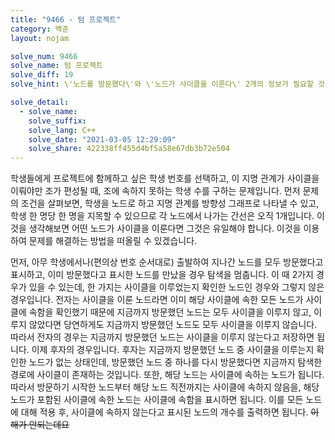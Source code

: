 ```yaml
---
title: "9466 - 텀 프로젝트"
category: 백준
layout: nojam

solve_num: 9466
solve_name: 텀 프로젝트
solve_diff: 19
solve_hint: \'노드를 방문했다\'와 \'노드가 사이클을 이룬다\' 2개의 정보가 필요할 것 같아요...!!

solve_detail:
  - solve_name:
    solve_suffix:
    solve_lang: C++
    solve_date: "2021-03-05 12:29:09"
    solve_share: 422338ff455d4bf5a58e67db3b72e504
---
```


학생들에게 프로젝트에 함께하고 싶은 학생 번호를 선택하고, 이 지명 관계가 사이클을 이뤄야만 조가 편성될 때, 조에 속하지 못하는 학생 수를 구하는 문제입니다. 먼저 문제의 조건을 살펴보면, 학생을 노드로 하고 지명 관계를 방향성 그래프로 나타낼 수 있고, 학생 한 명당 한 명을 지목할 수 있으므로 각 노드에서 나가는 간선은 오직 1개입니다. 이것을 생각해보면 어떤 노드가 사이클을 이룬다면 그것은 유일해야 합니다. 이것을 이용하여 문제를 해결하는 방법을 떠올릴 수 있겠습니다.

먼저, 아무 학생에서나(편의상 번호 순서대로) 출발하여 지나간 노드를 모두 방문했다고 표시하고, 이미 방문했다고 표시한 노드를 만났을 경우 탐색을 멈춥니다. 이 때 2가지 경우가 있을 수 있는데, 한 가지는 사이클을 이루었는지 확인한 노드인 경우와 그렇지 않은 경우입니다. 전자는 사이클을 이룬 노드라면 이미 해당 사이클에 속한 모든 노드가 사이클에 속함을 확인했기 때문에 지금까지 방문했던 노드는 모두 사이클을 이루지 않고, 이루지 않았다면 당연하게도 지금까지 방문했던 노드도 모두 사이클을 이루지 않습니다. 따라서 전자의 경우는 지금까지 방문했던 노드는 사이클을 이루지 않는다고 저장하면 됩니다. 이제 후자의 경우입니다. 후자는 지금까지 방문했던 노드 중 사이클을 이루는지 확인한 노드가 없는 상태인데, 방문했던 노드 중 하나를 다시 방문했다면 지금까지 탐색한 경로에 사이클이 존재하는 것입니다. 또한, 해당 노드는 사이클에 속하는 노드가 됩니다. 따라서 방문하기 시작한 노드부터 해당 노드 직전까지는 사이클에 속하지 않음을, 해당 노드가 포함된 사이클에 속한 노드는 사이클에 속함을 표시하면 됩니다. 이를 모든 노드에 대해 적용 후, 사이클에 속하지 않는다고 표시된 노드의 개수를 출력하면 됩니다. ~~이해가 안되는데요~~
